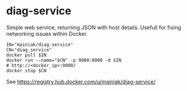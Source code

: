 diag-service
============

Simple web service, returning JSON with host details. Usefull for fixing networking issues within Docker.

```
IN="mainiak/diag-service"
CN="diag_service"
docker pull $IN
docker run --name="$CN" -p 9000:8000 -d $IN
# http://<docker_ip>:9000/
docker stop $CN
```

See https://registry.hub.docker.com/u/mainiak/diag-service/

